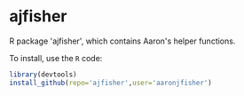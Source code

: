 
ajfisher
========

R package 'ajfisher', which contains Aaron's helper functions.


To install, use the `R` code:

```R
library(devtools)
install_github(repo='ajfisher',user='aaronjfisher')
```
  
